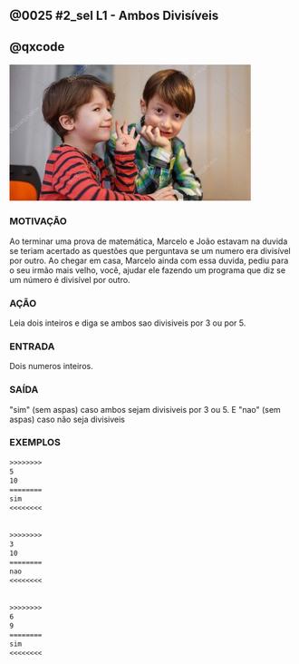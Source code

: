 ## @0025 #2_sel L1 - Ambos Divisíveis
## @qxcode

#### ![](capa.jpg)

### MOTIVAÇÃO

Ao terminar uma prova de matemática, Marcelo e João estavam na duvida se teriam acertado as questões que perguntava se um numero era divisível por outro. Ao chegar em casa, Marcelo ainda com essa duvida, pediu para o seu irmão mais velho, você, ajudar ele fazendo um programa que diz se um número é divisível por outro.

### AÇÃO

Leia dois inteiros e diga se ambos sao divisiveis por 3 ou por 5.

### ENTRADA

Dois numeros inteiros.

### SAÍDA

"sim" (sem aspas) caso ambos sejam divisiveis por 3 ou 5. E "nao" (sem aspas) caso não seja divisiveis

### EXEMPLOS

```
>>>>>>>>
5
10
========
sim
<<<<<<<<


>>>>>>>>
3
10
========
nao
<<<<<<<<


>>>>>>>>
6
9
========
sim
<<<<<<<<
```

<!---
>>>>>>>>
5
0
========
sim
<<<<<<<<


>>>>>>>>
0
3
========
sim
<<<<<<<<


>>>>>>>>
5
9
========
nao
<<<<<<<<


>>>>>>>>
10
9
========
nao
<<<<<<<<


>>>>>>>>
15
45
========
sim
<<<<<<<<


--->